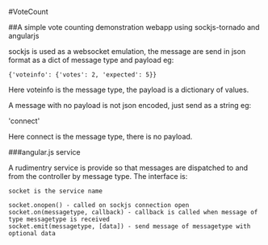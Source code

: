 #VoteCount

##A simple vote counting demonstration webapp using sockjs-tornado and angularjs

sockjs is used as a websocket emulation, the message are send in json format as a dict of message type and payload eg:

	{'voteinfo': {'votes': 2, 'expected': 5}}

Here voteinfo is the message type, the payload is a dictionary of values.

A message with no payload is not json encoded, just send as a string eg:

'connect'

Here connect is the message type, there is no payload.

###angular.js service

A rudimentry service is provide so that messages are dispatched to and from the controller by message type. The interface is:

	socket is the service name
	
	socket.onopen() - called on sockjs connection open
	socket.on(messagetype, callback) - callback is called when message of type messagetype is received
	socket.emit(messagetype, [data]) - send message of messagetype with optional data
